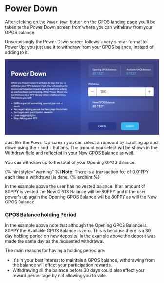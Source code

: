 # Power Down

After clicking on the `Power Down` button on the [GPOS landing page](gpos-landing-page.md) you'll be taken to the Power Down screen from where you can withdraw from your GPOS balance.

Unsurprisingly the Power Down screen follows a very similar format to Power Up; you just use it to withdraw from your GPOS balance, instead of adding to it.

![](../../../.gitbook/assets/screen-shot-2020-02-12-at-2.47.05-pm.png)

Just like the Power Up screen you can select an amount by scrolling up and down using the `+` and `-` buttons. The amount you select will be shown in the Withdraw field and reflected in your New GPOS Balance as well.

You can withdraw up to the total of your Opening GPOS Balance.

{% hint style="warning" %}
**Note**: There is a transaction fee of 0.01PPY each time a withdrawal is done.
{% endhint %}

In the example above the user has no vested balance. If an amount of 80PPY is vested the New GPOS Balance will be 80PPY and if the user power's up again the Opening GPOS Balance will be 80PPY as will the New GPOS Balance.

### GPOS Balance holding Period

In the example above note that although the Opening GPOS Balance is 80PPY the Available GPOS Balance is zero. This is because there is a 30 day holding period on new deposits. In the example above the deposit was made the same day as the requested withdrawal.

The main reasons for having a holding period are:

* It's in your best interest to maintain a GPOS balance, withdrawing from the balance will effect your participation rewards.
* Withdrawing all the balance before 30 days could also effect your reward percentage by not allowing you to vote.


